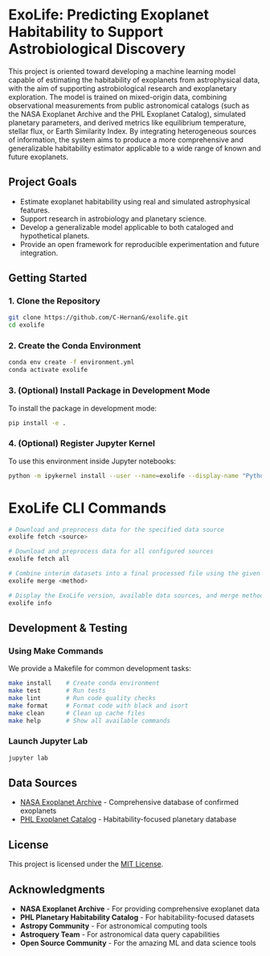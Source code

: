 # ExoLife: Predicting Exoplanet Habitability to Support Astrobiological Discovery

This project is oriented toward developing a machine learning model capable of estimating the habitability of exoplanets from astrophysical data, with the aim of supporting astrobiological research and exoplanetary exploration. The model is trained on mixed-origin data, combining observational measurements from public astronomical catalogs (such as the NASA Exoplanet Archive and the PHL Exoplanet Catalog), simulated planetary parameters, and derived metrics like equilibrium temperature, stellar flux, or Earth Similarity Index. By integrating heterogeneous sources of information, the system aims to produce a more comprehensive and generalizable habitability estimator applicable to a wide range of known and future exoplanets.

## Project Goals

- Estimate exoplanet habitability using real and simulated astrophysical features.
- Support research in astrobiology and planetary science.
- Develop a generalizable model applicable to both cataloged and hypothetical planets.
- Provide an open framework for reproducible experimentation and future integration.

## Getting Started

### 1. Clone the Repository

```bash
git clone https://github.com/C-HernanG/exolife.git
cd exolife
```

### 2. Create the Conda Environment

```bash
conda env create -f environment.yml
conda activate exolife
```

### 3. (Optional) Install Package in Development Mode

To install the package in development mode:

```bash
pip install -e .
```

### 4. (Optional) Register Jupyter Kernel

To use this environment inside Jupyter notebooks:

```bash
python -m ipykernel install --user --name=exolife --display-name "Python (Exolife)"
```

# ExoLife CLI Commands

```bash
# Download and preprocess data for the specified data source
exolife fetch <source>

# Download and preprocess data for all configured sources
exolife fetch all

# Combine interim datasets into a final processed file using the given merge strategy
exolife merge <method>

# Display the ExoLife version, available data sources, and merge methods
exolife info
```


## Development & Testing

### Using Make Commands

We provide a Makefile for common development tasks:

```bash
make install    # Create conda environment
make test       # Run tests
make lint       # Run code quality checks
make format     # Format code with black and isort
make clean      # Clean up cache files
make help       # Show all available commands
```

### Launch Jupyter Lab

```bash
jupyter lab
```

## Data Sources

- [NASA Exoplanet Archive](https://exoplanetarchive.ipac.caltech.edu/) - Comprehensive database of confirmed exoplanets
- [PHL Exoplanet Catalog](http://phl.upr.edu/projects/habitable-exoplanets-catalog) - Habitability-focused planetary database

## License

This project is licensed under the [MIT License](LICENSE).

## Acknowledgments

- **NASA Exoplanet Archive** - For providing comprehensive exoplanet data
- **PHL Planetary Habitability Catalog** - For habitability-focused datasets
- **Astropy Community** - For astronomical computing tools
- **Astroquery Team** - For astronomical data query capabilities
- **Open Source Community** - For the amazing ML and data science tools